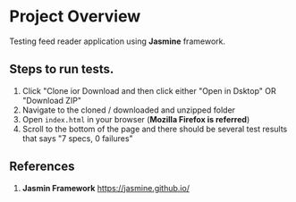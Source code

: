 # Project Overview
Testing feed reader application using **Jasmine** framework.

## Steps to run tests.
1. Click "Clone ior Download and then click either "Open in Dsktop" OR "Download ZIP"
2. Navigate to the cloned / downloaded and unzipped folder
3. Open `index.html` in your browser (**Mozilla Firefox is referred**)
4. Scroll to the bottom of the page and there should be several test results that says "7 specs, 0 failures"


## References
1. **Jasmin Framework** https://jasmine.github.io/